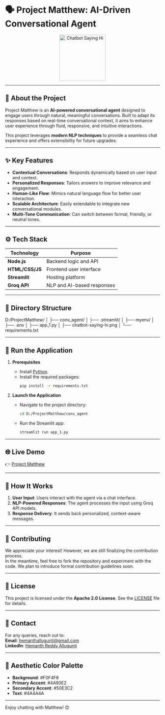 # 🗣️ **Project Matthew: AI-Driven Conversational Agent**  

<p align="center">
  <img src="https://github.com/user-attachments/assets/bbfb94a8-a9ec-4415-a749-ab6efc62b6c7" alt="Chatbot Saying Hi" width="150" height="150" />
</p>  

---

## 🌟 **About the Project**  
Project Matthew is an **AI-powered conversational agent** designed to engage users through natural, meaningful conversations. Built to adapt its responses based on real-time conversational context, it aims to enhance user experience through fluid, responsive, and intuitive interactions.  

This project leverages **modern NLP techniques** to provide a seamless chat experience and offers extensibility for future upgrades.  

---

## ✨ **Key Features**  
- **Contextual Conversations**: Responds dynamically based on user input and context.  
- **Personalized Responses**: Tailors answers to improve relevance and engagement.  
- **Human-Like Flow**: Mimics natural language flow for better user interaction.  
- **Scalable Architecture**: Easily extendable to integrate new conversational modules.  
- **Multi-Tone Communication**: Can switch between formal, friendly, or neutral tones.  

---

## ⚙️ **Tech Stack**  
| **Technology**      | **Purpose**                 |  
|---------------------|-----------------------------|  
| **Node.js**         | Backend logic and API       |  
| **HTML/CSS/JS**     | Frontend user interface     |  
| **Streamlit**       | Hosting platform            |  
| **Groq API**        | NLP and AI-based responses  |  

---

## 📁 **Directory Structure**  
D:/ProjectMatthew/ │ ├── conv_agent/ │ ├── .streamlit/ │ ├── myenv/ │ ├── .env │ ├── app_1.py │ ├── chatbot-saying-hi.png │ └── requirements.txt


---

## 🚀 **Run the Application**  
1. **Prerequisites**  
   - Install [Python](https://www.python.org/downloads/).  
   - Install the required packages:  
     ```bash
     pip install -r requirements.txt
     ```

2. **Launch the Application**  
   - Navigate to the project directory:  
     ```bash
     cd D:/ProjectMatthew/conv_agent
     ```
   - Run the Streamlit app:  
     ```bash
     streamlit run app_1.py
     ```

---

## 🌐 **Live Demo**  
👉 [Project Matthew](https://projectmatthew-0-alluguntihemanth.streamlit.app/)  

---

## 💬 **How It Works**  
1. **User Input**: Users interact with the agent via a chat interface.  
2. **NLP-Powered Responses**: The agent processes the input using Groq API models.  
3. **Response Delivery**: It sends back personalized, context-aware messages.  

---

## 🤝 **Contributing**  
We appreciate your interest! However, we are still finalizing the contribution process.  
In the meantime, feel free to fork the repository and experiment with the code. We plan to introduce formal contribution guidelines soon.    

---

## 📄 **License**  
This project is licensed under the **Apache 2.0 License**. See the [LICENSE](LICENSE) file for details.  

---

## 📧 **Contact**  
For any queries, reach out to:  
**Email**: hemanthallugunti@gmail.com  
**LinkedIn**: [Hemanth Reddy Allugunti](https://www.linkedin.com/in/hemanth-reddy-allugunti-883b36216/)  

---

## 🎨 **Aesthetic Color Palette**  
- **Background**: #F0F4F8  
- **Primary Accent**: #4A90E2  
- **Secondary Accent**: #50E3C2  
- **Text**: #4A4A4A  

---

Enjoy chatting with Matthew! 😊


